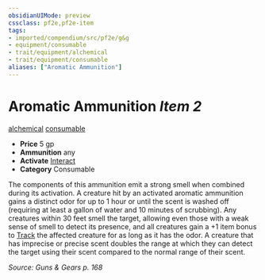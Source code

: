 ```yaml
---
obsidianUIMode: preview
cssclass: pf2e,pf2e-item
tags:
- imported/compendium/src/pf2e/g&g
- equipment/consumable
- trait/equipment/alchemical
- trait/equipment/consumable
aliases: ["Aromatic Ammunition"]
---
```

# Aromatic Ammunition *Item 2*  
[alchemical](alchemical.md)  [consumable](consumable.md)  

- **Price** 5 gp
- **Ammunition** any
- **Activate** [Interact](interact.md)
- **Category** Consumable

The components of this ammunition emit a strong smell when combined during its activation. A creature hit by an activated aromatic ammunition gains a distinct odor for up to 1 hour or until the scent is washed off (requiring at least a gallon of water and 10 minutes of scrubbing). Any creatures within 30 feet smell the target, allowing even those with a weak sense of smell to detect its presence, and all creatures gain a +1 item bonus to [Track](track.md) the affected creature for as long as it has the odor. A creature that has imprecise or precise scent doubles the range at which they can detect the target using their scent compared to the normal range of their scent.

*Source: Guns & Gears p. 168*
